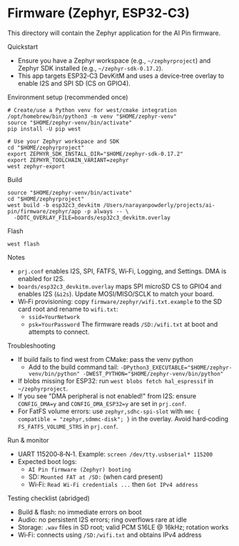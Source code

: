 # Firmware (Zephyr, ESP32‑C3)

This directory will contain the Zephyr application for the AI Pin firmware.

Quickstart

- Ensure you have a Zephyr workspace (e.g., `~/zephyrproject`) and Zephyr SDK installed (e.g., `~/zephyr-sdk-0.17.2`).
- This app targets ESP32‑C3 DevKitM and uses a device‑tree overlay to enable I2S and SPI SD (CS on GPIO4).

Environment setup (recommended once)

```
# Create/use a Python venv for west/cmake integration
/opt/homebrew/bin/python3 -m venv "$HOME/zephyr-venv"
source "$HOME/zephyr-venv/bin/activate"
pip install -U pip west

# Use your Zephyr workspace and SDK
cd "$HOME/zephyrproject"
export ZEPHYR_SDK_INSTALL_DIR="$HOME/zephyr-sdk-0.17.2"
export ZEPHYR_TOOLCHAIN_VARIANT=zephyr
west zephyr-export
```

Build

```
source "$HOME/zephyr-venv/bin/activate"
cd "$HOME/zephyrproject"
west build -b esp32c3_devkitm /Users/narayanpowderly/projects/ai-pin/firmware/zephyr/app -p always -- \
  -DDTC_OVERLAY_FILE=boards/esp32c3_devkitm.overlay
```

Flash

```
west flash
```

Notes

- `prj.conf` enables I2S, SPI, FATFS, Wi‑Fi, Logging, and Settings. DMA is enabled for I2S.
- `boards/esp32c3_devkitm.overlay` maps SPI microSD CS to GPIO4 and enables I2S (`&i2s`). Update MOSI/MISO/SCLK to match your board.
- Wi‑Fi provisioning: copy `firmware/zephyr/wifi.txt.example` to the SD card root and rename to `wifi.txt`:
  - `ssid=YourNetwork`
  - `psk=YourPassword`
    The firmware reads `/SD:/wifi.txt` at boot and attempts to connect.

Troubleshooting

- If build fails to find west from CMake: pass the venv python
  - Add to the build command tail: `-DPython3_EXECUTABLE="$HOME/zephyr-venv/bin/python" -DWEST_PYTHON="$HOME/zephyr-venv/bin/python"`
- If blobs missing for ESP32: run `west blobs fetch hal_espressif` in `~/zephyrproject`.
- If you see "DMA peripheral is not enabled!" from I2S: ensure `CONFIG_DMA=y` and `CONFIG_DMA_ESP32=y` are set in `prj.conf`.
- For FatFS volume errors: use `zephyr,sdhc-spi-slot` with `mmc { compatible = "zephyr,sdmmc-disk"; }` in the overlay. Avoid hard‑coding `FS_FATFS_VOLUME_STRS` in `prj.conf`.

Run & monitor

- UART 115200‑8‑N‑1. Example: `screen /dev/tty.usbserial* 115200`
- Expected boot logs:
  - `AI Pin firmware (Zephyr) booting`
  - SD: `Mounted FAT at /SD:` (when card present)
  - Wi‑Fi: `Read Wi‑Fi credentials ...` then `Got IPv4 address`

Testing checklist (abridged)

- Build & flash: no immediate errors on boot
- Audio: no persistent I2S errors; ring overflows rare at idle
- Storage: `.wav` files in SD root; valid PCM S16LE @ 16kHz; rotation works
- Wi‑Fi: connects using `/SD:/wifi.txt` and obtains IPv4 address
